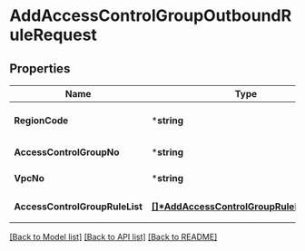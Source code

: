 # AddAccessControlGroupOutboundRuleRequest

## Properties
Name | Type | Description | Notes
------------ | ------------- | ------------- | -------------
**RegionCode** | ***string** | REGION코드 | [optional] [default to null]
**AccessControlGroupNo** | ***string** | ACG번호 | [default to null]
**VpcNo** | ***string** | VPC번호 | [default to null]
**AccessControlGroupRuleList** | **[[]\*AddAccessControlGroupRuleParameter](AddAccessControlGroupRuleParameter.md)** | ACGRule리스트 | [default to null]

[[Back to Model list]](../README.md#documentation-for-models) [[Back to API list]](../README.md#documentation-for-api-endpoints) [[Back to README]](../README.md)


